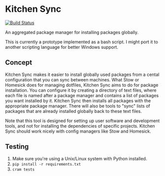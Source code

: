 # Kitchen Sync
[![Build Status](https://travis-ci.org/nickmccurdy/kitchensync.svg?branch=master)](https://travis-ci.org/nickmccurdy/kitchensync)

An aggregated package manager for installing packages globally.

This is currently a prototype implemented as a bash script. I might port it to another scripting language for better Windows support.

## Concept
Kitchen Sync makes it easier to install globally used packages from a cental configuration that you can sync between machines. What Stow or Homesick does for managing dotfiles, Kitchen Sync aims to do for package installation. You can configure it by creating a directory of text files, where each file is named after a package manager and contains a list of packages you want installed by it. Kitchen Sync then installs all packages with the appropriate package manager. There will also be tools to "sync" lists of packages that are already installed globally back to these text files.

Note that this tool is designed for setting up user software and development tools, and not for installing the dependencies of specific projects. Kitchen Sync should work nicely with config managers like Stow and Homesick.

## Testing
1. Make sure you're using a Unix/Linux system with Python installed.
2. `pip install -r requirements.txt`
3. `cram tests`
